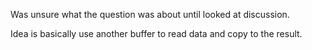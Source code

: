Was unsure what the question was about until looked at discussion.

Idea is basically use another buffer to read data and copy to the result.
